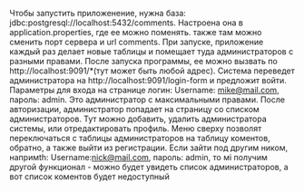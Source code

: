 Чтобы запустить приложенение, нужна база: jdbc:postgresql://localhost:5432/comments.
Настроена она в application.properties, где ее можно поменять.
также там можно сменить порт сервера и url comments.
При запуске, приложение каждый раз делает новые таблицы и помещает туда администраторов с разными правами.
После запуска программы, ее можно вызвать по http://localhost:9091/*(тут может быть любой адрес).
Система переведет администратора на http://localhost:9091/login-form и предложит войти.
Параметры для входа на странице логин: Username: mike@mail.com, пароль: admin. 
Это администратор с максимальными правами.
После авторизации, администратор попадает на страницу со списком администраторов.
Тут можно добавить, удалить администратора системы, или отредактировать профиль.
Меню сверху позволят переключаться с таблицы администраторов на таблицу коментов, обратно, а также выйти из регистрации.
Если зайти под другим ником, напримth: Username:nick@mail.com, пароль: admin, то мі получим другой функционал - 
можно будет увидеть список администраторов, а вот список коментов будет недоступный


